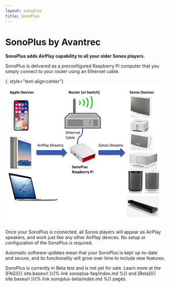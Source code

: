 ```yaml
---
layout: sonoplus
title: SonoPlus
---
```


# SonoPlus by Avantrec 

**SonoPlus adds AirPlay capability to all your older Sonos players.**

SonoPlus is delivered as a preconfigured Raspberry Pi computer that you simply connect to your router using an Ethernet cable.

{: style="text-align:center"}
![SonoPlus](/images/SonoPlusDiagram_600px.png)

Once your SonoPlus is connected, all Sonos players will appear as AirPlay speakers, and work just like any other AirPlay devices. No setup or configuration of the SonoPlus is required.

Automatic software updates mean that your SonoPlus is kept up-to-date and secure, and its functionality will grow over time to include new features.

SonoPlus is currently in Beta test and is not yet for sale. Learn more at the [FAQ]({{ site.baseurl }}{% link sonoplus-faq/index.md %}) and [Beta]({{ site.baseurl }}{% link sonoplus-beta/index.md %}) pages.